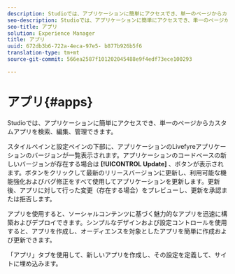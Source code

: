 ```yaml
---
description: Studioでは、アプリケーションに簡単にアクセスでき、単一のページからカスタムアプリを検索、編集、管理できます。
seo-description: Studioでは、アプリケーションに簡単にアクセスでき、単一のページからカスタムアプリを検索、編集、管理できます。
seo-title: アプリ
solution: Experience Manager
title: アプリ
uuid: 672db3b6-722a-4eca-97e5- b877b926b5f6
translation-type: tm+mt
source-git-commit: 566ea2587f101202045488e9f4edf73ece100293

---
```



# アプリ{#apps}

Studioでは、アプリケーションに簡単にアクセスでき、単一のページからカスタムアプリを検索、編集、管理できます。

スタイルペインと設定ペインの下部に、アプリケーションのLivefyreアプリケーションのバージョンが一覧表示されます。アプリケーションのコードベースの新しいバージョンが存在する場合は **[!UICONTROL Update]** 、ボタンが表示されます。ボタンをクリックして最新のリリースバージョンに更新し、利用可能な機能強化およびバグ修正をすべて使用してアプリケーションを更新します。更新後、アプリに対して行った変更（存在する場合）をプレビューし、更新を承認または拒否します。

アプリを使用すると、ソーシャルコンテンツに基づく魅力的なアプリを迅速に構築およびデプロイできます。シンプルなデザインおよび設定コントロールを使用すると、アプリを作成し、オーディエンスを対象としたアプリを簡単に作成および更新できます。

「アプリ」タブを使用して、新しいアプリを作成し、その設定を定義して、サイトに埋め込みます。
